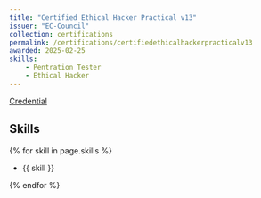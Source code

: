 ```yaml
---
title: "Certified Ethical Hacker Practical v13"
issuer: "EC-Council"
collection: certifications
permalink: /certifications/certifiedethicalhackerpracticalv13
awarded: 2025-02-25
skills:
    - Pentration Tester
    - Ethical Hacker
---
```


[Credential](../files/CEH_Practical.png)

## Skills

{% for skill in page.skills %}

* {{ skill }}
  
{% endfor %}
